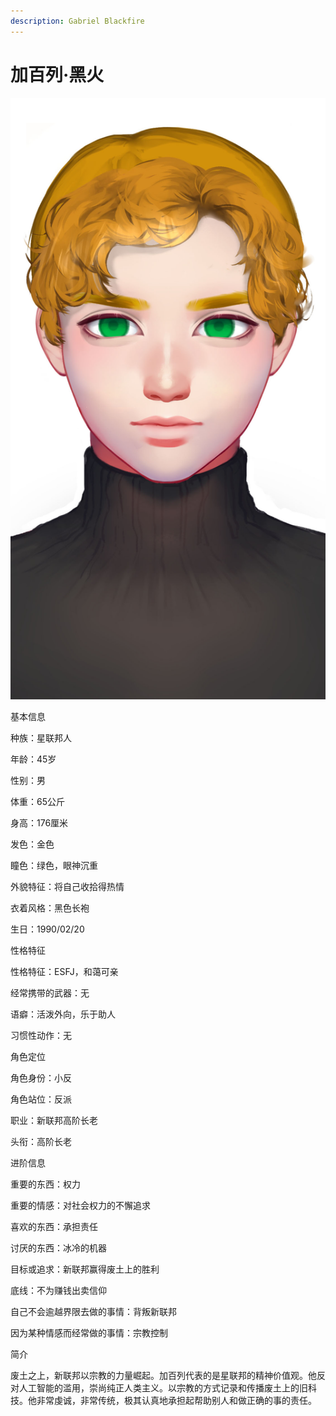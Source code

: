 ```yaml
---
description: Gabriel Blackfire
---
```


# 加百列·黑火

![加百列·黑火](../../.gitbook/assets/加百列·黑火.jpg)

基本信息



种族：星联邦人

年龄：45岁

性别：男

体重：65公斤

身高：176厘米

发色：金色

瞳色：绿色，眼神沉重

外貌特征：将自己收拾得热情

衣着风格：黑色长袍

生日：1990/02/20


性格特征



性格特征：ESFJ，和蔼可亲

经常携带的武器：无

语癖：活泼外向，乐于助人

习惯性动作：无


角色定位



角色身份：小反

角色站位：反派

职业：新联邦高阶长老

头衔：高阶长老



进阶信息



重要的东西：权力

重要的情感：对社会权力的不懈追求

喜欢的东西：承担责任

讨厌的东西：冰冷的机器

目标或追求：新联邦赢得废土上的胜利

底线：不为赚钱出卖信仰

自己不会逾越界限去做的事情：背叛新联邦

因为某种情感而经常做的事情：宗教控制


简介



废土之上，新联邦以宗教的力量崛起。加百列代表的是星联邦的精神价值观。他反对人工智能的滥用，崇尚纯正人类主义。以宗教的方式记录和传播废土上的旧科技。他非常虔诚，非常传统，极其认真地承担起帮助别人和做正确的事的责任。
